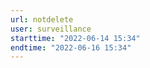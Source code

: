 ```yaml
---
url: notdelete
user: surveillance
starttime: "2022-06-14 15:34"
endtime: "2022-06-16 15:34"
---
```

<reserve />